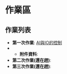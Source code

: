 # 作業區

## 作業列表
- **第一次作業**: [AI與IO的控制](https://github.com/jaunty0216/ForSophomoreCourse/blob/main/%E7%AC%AC%E5%9B%9B%E9%80%B1_%E9%82%8F%E8%BC%AF%E6%A2%9D%E4%BB%B6%E6%8E%A7%E5%88%B6AI_%E5%92%96%E5%93%A9%E9%A3%AF%E6%8B%8C%E8%88%87%E4%B8%8D%E6%8B%8C%E7%9A%84%E7%B5%82%E6%A5%B5%E8%BE%AF%E8%AB%96%E8%B3%BD.ipynb)
- - **附件資料**:
- **第二次作業(還在趕)**: 
- **第三次作業(還在趕)**: 
